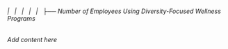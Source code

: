 ###### |   |   |   |   |   ├── Number of Employees Using Diversity-Focused Wellness Programs

*Add content here*